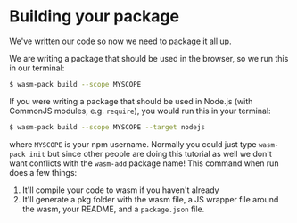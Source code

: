 # Building your package

We've written our code so now we need to package it all up.

We are writing a package that should be used in the browser, so we run this in our terminal:

```bash
$ wasm-pack build --scope MYSCOPE
```

If you were writing a package that should be used in Node.js (with CommonJS modules, e.g. `require`),
you would run this in your terminal:

```bash
$ wasm-pack build --scope MYSCOPE --target nodejs
```

where `MYSCOPE` is your npm username. Normally you could just type `wasm-pack init` but since
other people are doing this tutorial as well we don't want conflicts with the `wasm-add` package
name! This command when run does a few things:

1. It'll compile your code to wasm if you haven't already
2. It'll generate a pkg folder with the wasm file, a JS wrapper file around the wasm, your README,
   and a `package.json` file.
